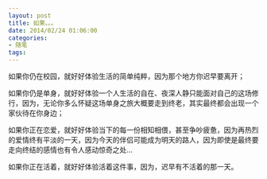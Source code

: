 ```yaml
---
layout: post
title: 如果。。。
date: 2014/02/24 01:06:00
categories:
- 随笔
tags:
---
```


如果你仍在校园，就好好体验生活的简单纯粹，因为那个地方你迟早要离开；

如果你仍是单身，就好好体验一个人生活的自在、夜深人静只能面对自己的这场修行，因为，无论你多么怀疑这场单身之旅大概要走到终老，其实最终都会出现一个家伙待在你身边；

如果你正在恋爱，就好好体验当下的每一份相知相偎，甚至争吵疲惫，因为再热烈的爱情终有平淡的一天，因为今天的伴侣可能成为明天的路人，因为即使是最终要走向终结的感情也有令人感动惊奇之处…

如果你正在活着，就好好体验活着这件事，因为，迟早有不活着的那一天。
